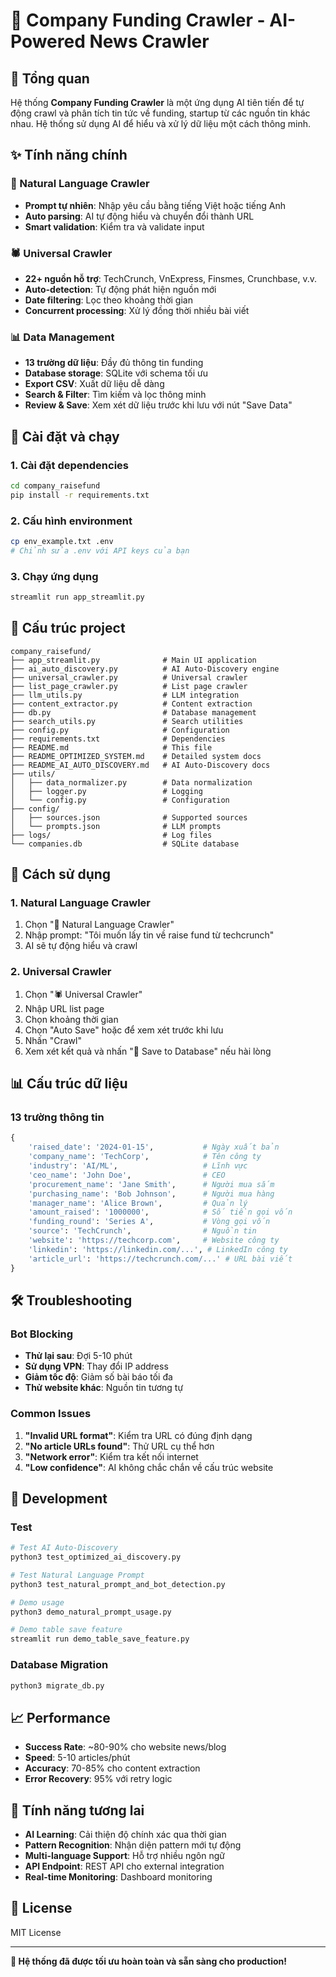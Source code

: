 # 🚀 Company Funding Crawler - AI-Powered News Crawler

## 🎯 Tổng quan

Hệ thống **Company Funding Crawler** là một ứng dụng AI tiên tiến để tự động crawl và phân tích tin tức về funding, startup từ các nguồn tin khác nhau. Hệ thống sử dụng AI để hiểu và xử lý dữ liệu một cách thông minh.

## ✨ Tính năng chính

### 🤖 Natural Language Crawler

- **Prompt tự nhiên**: Nhập yêu cầu bằng tiếng Việt hoặc tiếng Anh
- **Auto parsing**: AI tự động hiểu và chuyển đổi thành URL
- **Smart validation**: Kiểm tra và validate input

### 🕷️ Universal Crawler

- **22+ nguồn hỗ trợ**: TechCrunch, VnExpress, Finsmes, Crunchbase, v.v.
- **Auto-detection**: Tự động phát hiện nguồn mới
- **Date filtering**: Lọc theo khoảng thời gian
- **Concurrent processing**: Xử lý đồng thời nhiều bài viết

### 📊 Data Management

- **13 trường dữ liệu**: Đầy đủ thông tin funding
- **Database storage**: SQLite với schema tối ưu
- **Export CSV**: Xuất dữ liệu dễ dàng
- **Search & Filter**: Tìm kiếm và lọc thông minh
- **Review & Save**: Xem xét dữ liệu trước khi lưu với nút "Save Data"

## 🚀 Cài đặt và chạy

### 1. Cài đặt dependencies

```bash
cd company_raisefund
pip install -r requirements.txt
```

### 2. Cấu hình environment

```bash
cp env_example.txt .env
# Chỉnh sửa .env với API keys của bạn
```

### 3. Chạy ứng dụng

```bash
streamlit run app_streamlit.py
```

## 📁 Cấu trúc project

```
company_raisefund/
├── app_streamlit.py              # Main UI application
├── ai_auto_discovery.py          # AI Auto-Discovery engine
├── universal_crawler.py          # Universal crawler
├── list_page_crawler.py          # List page crawler
├── llm_utils.py                  # LLM integration
├── content_extractor.py          # Content extraction
├── db.py                         # Database management
├── search_utils.py               # Search utilities
├── config.py                     # Configuration
├── requirements.txt              # Dependencies
├── README.md                     # This file
├── README_OPTIMIZED_SYSTEM.md    # Detailed system docs
├── README_AI_AUTO_DISCOVERY.md   # AI Auto-Discovery docs
├── utils/
│   ├── data_normalizer.py        # Data normalization
│   ├── logger.py                 # Logging
│   └── config.py                 # Configuration
├── config/
│   ├── sources.json              # Supported sources
│   └── prompts.json              # LLM prompts
├── logs/                         # Log files
└── companies.db                  # SQLite database
```

## 🎯 Cách sử dụng

### 1. Natural Language Crawler

1. Chọn "🤖 Natural Language Crawler"
2. Nhập prompt: "Tôi muốn lấy tin về raise fund từ techcrunch"
3. AI sẽ tự động hiểu và crawl

### 2. Universal Crawler

1. Chọn "🕷️ Universal Crawler"
2. Nhập URL list page
3. Chọn khoảng thời gian
4. Chọn "Auto Save" hoặc để xem xét trước khi lưu
5. Nhấn "Crawl"
6. Xem xét kết quả và nhấn "💾 Save to Database" nếu hài lòng

## 📊 Cấu trúc dữ liệu

### 13 trường thông tin

```python
{
    'raised_date': '2024-01-15',           # Ngày xuất bản
    'company_name': 'TechCorp',            # Tên công ty
    'industry': 'AI/ML',                   # Lĩnh vực
    'ceo_name': 'John Doe',                # CEO
    'procurement_name': 'Jane Smith',      # Người mua sắm
    'purchasing_name': 'Bob Johnson',      # Người mua hàng
    'manager_name': 'Alice Brown',         # Quản lý
    'amount_raised': '1000000',            # Số tiền gọi vốn
    'funding_round': 'Series A',           # Vòng gọi vốn
    'source': 'TechCrunch',                # Nguồn tin
    'website': 'https://techcorp.com',     # Website công ty
    'linkedin': 'https://linkedin.com/...', # LinkedIn công ty
    'article_url': 'https://techcrunch.com/...' # URL bài viết
}
```

## 🛠️ Troubleshooting

### Bot Blocking

- **Thử lại sau**: Đợi 5-10 phút
- **Sử dụng VPN**: Thay đổi IP address
- **Giảm tốc độ**: Giảm số bài báo tối đa
- **Thử website khác**: Nguồn tin tương tự

### Common Issues

1. **"Invalid URL format"**: Kiểm tra URL có đúng định dạng
2. **"No article URLs found"**: Thử URL cụ thể hơn
3. **"Network error"**: Kiểm tra kết nối internet
4. **"Low confidence"**: AI không chắc chắn về cấu trúc website

## 🔧 Development

### Test

```bash
# Test AI Auto-Discovery
python3 test_optimized_ai_discovery.py

# Test Natural Language Prompt
python3 test_natural_prompt_and_bot_detection.py

# Demo usage
python3 demo_natural_prompt_usage.py

# Demo table save feature
streamlit run demo_table_save_feature.py
```

### Database Migration

```bash
python3 migrate_db.py
```

## 📈 Performance

- **Success Rate**: ~80-90% cho website news/blog
- **Speed**: 5-10 articles/phút
- **Accuracy**: 70-85% cho content extraction
- **Error Recovery**: 95% với retry logic

## 🔮 Tính năng tương lai

- **AI Learning**: Cải thiện độ chính xác qua thời gian
- **Pattern Recognition**: Nhận diện pattern mới tự động
- **Multi-language Support**: Hỗ trợ nhiều ngôn ngữ
- **API Endpoint**: REST API cho external integration
- **Real-time Monitoring**: Dashboard monitoring

## 📝 License

MIT License

---

**🎉 Hệ thống đã được tối ưu hoàn toàn và sẵn sàng cho production!**
